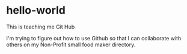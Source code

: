 # hello-world
This is teaching me Git Hub

I'm trying to figure out how to use Github so that I can collaborate with others on my Non-Profit small food maker directory.
